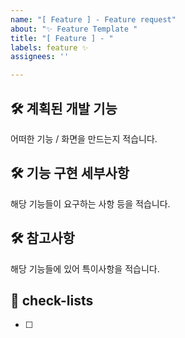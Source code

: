 ```yaml
---
name: "[ Feature ] - Feature request"
about: "✨ Feature Template "
title: "[ Feature ] - "
labels: feature ✨
assignees: ''

---
```


## 🛠️ 계획된 개발 기능
어떠한 기능 / 화면을 만드는지 적습니다.

## 🛠 기능 구현 세부사항
해당 기능들이 요구하는 사항 등을 적습니다.

## 🛠 참고사항
해당 기능들에 있어 특이사항을 적습니다.

## 📝 check-lists
- [ ]

